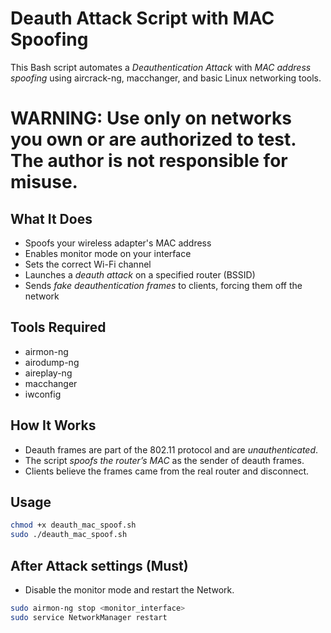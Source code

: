 # Deauth Attack Script with MAC Spoofing

This Bash script automates a *Deauthentication Attack* with *MAC address spoofing* using aircrack-ng, macchanger, and basic Linux networking tools.

# WARNING: Use only on networks you own or are authorized to test. The author is not responsible for misuse.

## What It Does

- Spoofs your wireless adapter's MAC address
- Enables monitor mode on your interface
- Sets the correct Wi-Fi channel
- Launches a *deauth attack* on a specified router (BSSID)
- Sends *fake deauthentication frames* to clients, forcing them off the network

## Tools Required

- airmon-ng
- airodump-ng
- aireplay-ng
- macchanger
- iwconfig

## How It Works

- Deauth frames are part of the 802.11 protocol and are *unauthenticated*.
- The script *spoofs the router’s MAC* as the sender of deauth frames.
- Clients believe the frames came from the real router and disconnect.

## Usage

```bash
chmod +x deauth_mac_spoof.sh
sudo ./deauth_mac_spoof.sh
```
## After Attack settings (Must)
- Disable the monitor mode and restart the Network.
```bash
sudo airmon-ng stop <monitor_interface>
sudo service NetworkManager restart
```

